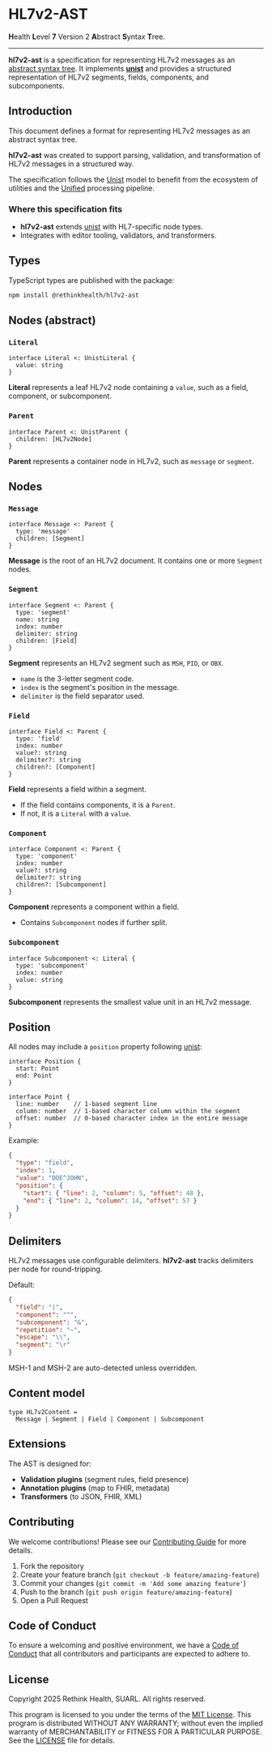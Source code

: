# HL7v2-AST

**H**ealth **L**evel **7** Version 2 **A**bstract **S**yntax **T**ree.

***

**hl7v2-ast** is a specification for representing HL7v2 messages as an [abstract syntax tree](https://en.wikipedia.org/wiki/Abstract_syntax_tree). It implements **[unist](https://github.com/syntax-tree/unist)** and provides a structured representation of HL7v2 segments, fields, components, and subcomponents.

## Introduction

This document defines a format for representing HL7v2 messages as an abstract syntax tree. 

**hl7v2-ast** was created to support parsing, validation, and transformation of HL7v2 messages in a structured way.

The specification follows the [Unist](https://github.com/syntax-tree/unist) model to benefit from the ecosystem of utilities and the [Unified](https://unifiedjs.com) processing pipeline.

### Where this specification fits

- **hl7v2-ast** extends [unist](https://github.com/syntax-tree/unist) with HL7-specific node types.
- Integrates with editor tooling, validators, and transformers.


## Types

TypeScript types are published with the package:

```sh
npm install @rethinkhealth/hl7v2-ast
```

## Nodes (abstract)

### `Literal`

```idl
interface Literal <: UnistLiteral {
  value: string
}
```

**Literal** represents a leaf HL7v2 node containing a `value`, such as a field,
component, or subcomponent.

### `Parent`

```idl
interface Parent <: UnistParent {
  children: [HL7v2Node]
}
```

**Parent** represents a container node in HL7v2, such as `message` or `segment`.

## Nodes

### `Message`

```idl
interface Message <: Parent {
  type: 'message'
  children: [Segment]
}
```

**Message** is the root of an HL7v2 document. It contains one or more `Segment` nodes.

### `Segment`

```idl
interface Segment <: Parent {
  type: 'segment'
  name: string
  index: number
  delimiter: string
  children: [Field]
}
```

**Segment** represents an HL7v2 segment such as `MSH`, `PID`, or `OBX`.

* `name` is the 3-letter segment code.
* `index` is the segment's position in the message.
* `delimiter` is the field separator used.

### `Field`

```idl
interface Field <: Parent {
  type: 'field'
  index: number
  value?: string
  delimiter?: string
  children?: [Component]
}
```

**Field** represents a field within a segment.

* If the field contains components, it is a `Parent`.
* If not, it is a `Literal` with a `value`.

### `Component`

```idl
interface Component <: Parent {
  type: 'component'
  index: number
  value?: string
  delimiter?: string
  children?: [Subcomponent]
}
```

**Component** represents a component within a field.

* Contains `Subcomponent` nodes if further split.

### `Subcomponent`

```idl
interface Subcomponent <: Literal {
  type: 'subcomponent'
  index: number
  value: string
}
```

**Subcomponent** represents the smallest value unit in an HL7v2 message.

## Position

All nodes may include a `position` property following [unist]((https://github.com/syntax-tree/unist)):

```idl
interface Position {
  start: Point
  end: Point
}

interface Point {
  line: number    // 1-based segment line
  column: number  // 1-based character column within the segment
  offset: number  // 0-based character index in the entire message
}
```

Example:

```json
{
  "type": "field",
  "index": 1,
  "value": "DOE^JOHN",
  "position": {
    "start": { "line": 2, "column": 5, "offset": 48 },
    "end": { "line": 2, "column": 14, "offset": 57 }
  }
}
```

## Delimiters

HL7v2 messages use configurable delimiters. **hl7v2-ast** tracks delimiters per node for round-tripping.

Default:

```json
{
  "field": "|",
  "component": "^",
  "subcomponent": "&",
  "repetition": "~",
  "escape": "\\",
  "segment": "\r"
}
```

MSH-1 and MSH-2 are auto-detected unless overridden.

## Content model

```idl
type HL7v2Content =
  Message | Segment | Field | Component | Subcomponent
```

## Extensions

The AST is designed for:

* **Validation plugins** (segment rules, field presence)
* **Annotation plugins** (map to FHIR, metadata)
* **Transformers** (to JSON, FHIR, XML)


## Contributing

We welcome contributions! Please see our [Contributing Guide](../../CONTRIBUTING.md) for more details.

1. Fork the repository
2. Create your feature branch (`git checkout -b feature/amazing-feature`)
3. Commit your changes (`git commit -m 'Add some amazing feature'`)
4. Push to the branch (`git push origin feature/amazing-feature`)
5. Open a Pull Request

## Code of Conduct

To ensure a welcoming and positive environment, we have a [Code of Conduct](../../CODE_OF_CONDUCT.md) that all contributors and participants are expected to adhere to.

## License

Copyright 2025 Rethink Health, SUARL. All rights reserved.

This program is licensed to you under the terms of the [MIT License](https://opensource.org/licenses/MIT). This program is distributed WITHOUT ANY WARRANTY; without even the implied warranty of MERCHANTABILITY or FITNESS FOR A PARTICULAR PURPOSE. See the [LICENSE](../../LICENSE) file for details.